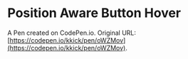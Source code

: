 # Position Aware Button Hover

A Pen created on CodePen.io. Original URL: [https://codepen.io/kkick/pen/oWZMov](https://codepen.io/kkick/pen/oWZMov).



